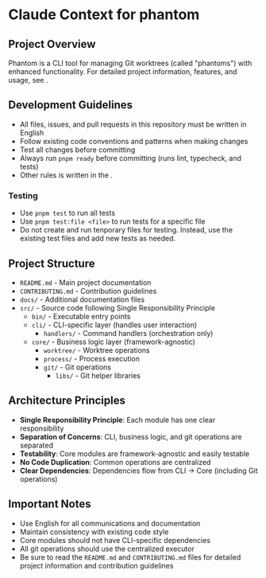# Claude Context for phantom

## Project Overview
Phantom is a CLI tool for managing Git worktrees (called "phantoms") with enhanced functionality. For detailed project information, features, and usage, see [](./README.md).

## Development Guidelines
- All files, issues, and pull requests in this repository must be written in English
- Follow existing code conventions and patterns when making changes
- Test all changes before committing
- Always run `pnpm ready` before committing (runs lint, typecheck, and tests)
- Other rules is written in the [](./CONTRIBUTING.md).

### Testing

- Use `pnpm test` to run all tests
- Use `pnpm test:file <file>` to run tests for a specific file
- Do not create and run tenporary files for testing. Instead, use the existing test files and add new tests as needed.

## Project Structure
- `README.md` - Main project documentation
- `CONTRIBUTING.md` - Contribution guidelines
- `docs/` - Additional documentation files
- `src/` - Source code following Single Responsibility Principle
  - `bin/` - Executable entry points
  - `cli/` - CLI-specific layer (handles user interaction)
    - `handlers/` - Command handlers (orchestration only)
  - `core/` - Business logic layer (framework-agnostic)
    - `worktree/` - Worktree operations
    - `process/` - Process execution
    - `git/` - Git operations
      - `libs/` - Git helper libraries

## Architecture Principles
- **Single Responsibility Principle**: Each module has one clear responsibility
- **Separation of Concerns**: CLI, business logic, and git operations are separated
- **Testability**: Core modules are framework-agnostic and easily testable
- **No Code Duplication**: Common operations are centralized
- **Clear Dependencies**: Dependencies flow from CLI → Core (including Git operations)

## Important Notes
- Use English for all communications and documentation
- Maintain consistency with existing code style
- Core modules should not have CLI-specific dependencies
- All git operations should use the centralized executor
- Be sure to read the `README.md` and `CONTRIBUTING.md` files for detailed project information and contribution guidelines
